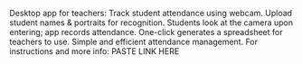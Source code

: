Desktop app for teachers: Track student attendance using webcam. Upload student names & portraits for recognition. Students look at the camera upon entering; app records attendance. One-click generates a spreadsheet for teachers to use. Simple and efficient attendance management.
For instructions and more info: PASTE LINK HERE
